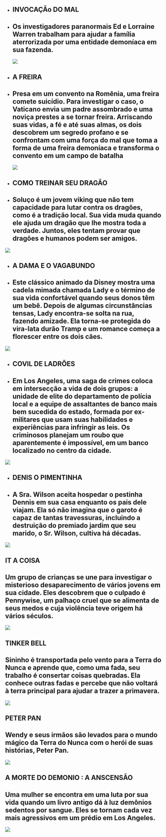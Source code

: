- ## INVOCAÇÃo DO MAL
- ## Os investigadores paranormais Ed e Lorraine Warren trabalham para ajudar a família aterrorizada por uma entidade demoníaca em sua fazenda.
  
  ![](https://media1.tenor.com/m/1JtGo_m7s-wAAAAd/possessed-david-glatzel.gif)

- ## A FREIRA
- ## Presa em um convento na Romênia, uma freira comete suicídio. Para investigar o caso, o Vaticano envia um padre assombrado e uma noviça prestes a se tornar freira. Arriscando suas vidas, a fé e até suas almas, os dois descobrem um segredo profano e se confrontam com uma força do mal que toma a forma de uma freira demoníaca e transforma o convento em um campo de batalha
  
  ![](https://media1.tenor.com/m/qwEz8WiJw6AAAAAd/follow-being-followed.gif)

- ## COMO TREINAR SEU DRAGÃO
- ## Soluço é um jovem viking que não tem capacidade para lutar contra os dragões, como é a tradição local. Sua vida muda quando ele ajuda um dragão que lhe mostra toda a verdade. Juntos, eles tentam provar que dragões e humanos podem ser amigos.
  

 ![](https://media1.tenor.com/m/XUVZvqEh5ecAAAAd/morning-hi.gif)

  
- ## A DAMA E O VAGABUNDO
- ## Este clássico animado da Disney mostra uma cadela mimada chamada Lady e o término de sua vida confortável quando seus donos têm um bebê. Depois de algumas circunstâncias tensas, Lady encontra-se solta na rua, fazendo amizade. Ela torna-se protegida do vira-lata durão Tramp e um romance começa a florescer entre os dois cães.

 ![](https://media1.tenor.com/m/whAhQj8irG8AAAAd/lady-and-the-tramp-dogs.gif)

- ## COVIL DE LADRÕES
- ## Em Los Angeles, uma saga de crimes coloca em intersecção a vida de dois grupos: a unidade de elite do departamento de polícia local e a equipe de assaltantes de banco mais bem sucedida do estado, formada por ex-militares que usam suas habilidades e experiências para infringir as leis. Os criminosos planejam um roubo que aparentemente é impossível, em um banco localizado no centro da cidade.
 
 ![](https://media1.tenor.com/m/gpSHmhh-yQsAAAAd/prom-date.gif)

- ## DENIS O PIMENTINHA
- ## A Sra. Wilson aceita hospedar o pestinha Dennis em sua casa enquanto os pais dele viajam. Ela só não imagina que o garoto é capaz de tantas travessuras, incluindo a destruição do premiado jardim que seu marido, o Sr. Wilson, cultiva há décadas.
  
 ![](https://media.tenor.com/Pm4sqNmsJO4AAAAM/problem-child-movie-problem-child.gif)

 ## IT A COISA 
 ## Um grupo de crianças se une para investigar o misterioso desaparecimento de vários jovens em sua cidade. Eles descobrem que o culpado é Pennywise, um palhaço cruel que se alimenta de seus medos e cuja violência teve origem há vários séculos.


 ![](https://media.tenor.com/4NSr2dovcnUAAAAM/payaso-eso.gif)

 ## TINKER BELL
 ## Sininho é transportada pelo vento para a Terra do Nunca e aprende que, como uma fada, seu trabalho é consertar coisas quebradas. Ela conhece outras fadas e percebe que não voltará à terra principal para ajudar a trazer a primavera.  
 
 ![](https://media1.tenor.com/m/apBS1jaoNh0AAAAd/tinkerbell-sisters.gif)

## PETER PAN
## Wendy e seus irmãos são levados para o mundo mágico da Terra do Nunca com o herói de suas histórias, Peter Pan. 


![](https://media1.tenor.com/m/mY25vUGi0SUAAAAd/peter-pan-evil-grin.gif)

## A MORTE DO DEMONIO : A ANSCENSÃO
## Uma mulher se encontra em uma luta por sua vida quando um livro antigo dá à luz demônios sedentos por sangue. Eles se tornam cada vez mais agressivos em um prédio em Los Angeles.

![](https://media1.tenor.com/m/_2XOIwkA_6oAAAAd/get-me-out-of-here-you-have-to.gif)
